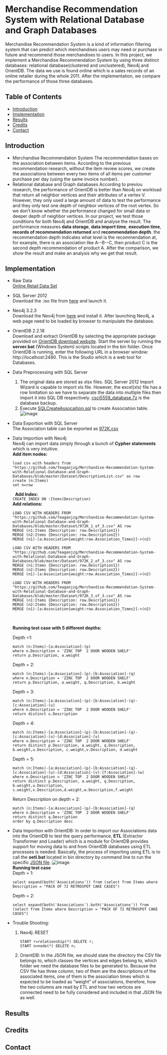 # Merchandise Recommendation System with Relational Database and Graph Databases
Merchandise Recommendation System is a kind of information filtering system that can predict which merchandises users may need or purchase in future and recommend those merchandises to users. In this project, we implement a Merchandise Recommendation System by using three distinct databases: relational database(clustered and unclustered), Neo4j and OrientDB. The data we use is found online which is a sales records of an online retailer during the whole 2011. After the implementation, we compare the performance of those three databases.
## Table of Contents
* [Introduction](#intro)
* [Implementation](#implem)
* [Results](#result)
* [Credits](#credits)
* [Contact](#contact)
## <a name="intro">Introduction</a>
* Merchandise Recommendation System
The recommendation bases on the association between items. According to the previous recommendation research, without the item review scores, we create the associations between every two items of all items per customer purchase per day (using the same invoice number). 
* Relational database and Graph databases
According to previou research, the performance of OrientDB is better than Neo4j on workload that return all neighbor vertices and their attributes of a vertex V. However, they only used a large amount of data to test the performance and they only test one depth of neighbor vertices of the root vertex. So we don’t know whether the performance changed for small data or deeper depth of neighbor vertices. In our project, we test those conditions for both Neo4j and OrientDB and analyse the result.
The performance measures **data storage**, **data import time**, **execution time**, **records of recommendation returned** and **recommendation depth**. the recommendation depth indicates what level is the recommendation at, for example, there is an association like A--B--C, then product C is the second depth recommendation of product A. After the comparison, we show the result and make an analysis why we get that result.
## <a name="implem">Implementation</a>
* Raw Data<br />
  [Online Retail Data Set](https://archive.ics.uci.edu/ml/datasets/Online+Retail)
* SQL Server 2012<br />
  Download the .iso file from [here](https://mega.nz/#!9mgBCYaQ!qbbehFKVTtcYVk6CCe3AQ6ptYYLKc6vz-7YWssiea3Q) and launch it.
* Neo4j 3.2.3<br />
  Download the Neo4j from [here](https://neo4j.com/download/community-edition/) and install it. After launching Neo4j, a web page need to be loaded by browser to manipulate the database. 
* OrientDB 2.2.18<br />
  Download and extract OrientDB by selecting the appropriate package provided on [OrientDB download website](http://orientdb.com/orientdb/). Start the server by running the **server.bat** (Windows System) scripts located in the bin folder. Once OrientDB is running, enter the following URL in a browser window: http://localhost:2480. This is the Studio which is a web tool for Databases. 
* Data Preprocessing with SQL Server<br />
  1. The original data are stored as xlsx files. SQL Server 2012 Import Wizard is capable to import xls file. However, the excel(xls) file has a row limitation so we have to separate the data into multiple files then import it into SQL DB respectively. [csci5559_database.7z](https://github.com/Teaganjzg/Merchandise-Recommendation-System-with-Relational-Database-and-Graph-Databases/blob/master/csci5559_database.7z) is the database backup.<br />
  2. Execute [SQLCreateAssocaition.sql](https://github.com/Teaganjzg/Merchandise-Recommendation-System-with-Relational-Database-and-Graph-Databases/blob/master/SQLCreateAssociation.sql) to create Association table.<br />
     ![image](https://user-images.githubusercontent.com/31550461/30353432-0db7412c-97e3-11e7-991a-6aae74bb55bf.png)<br />
* Data Exportion with SQL Server<br />
  The Association table can be exported as [972K.csv](https://github.com/Teaganjzg/Merchandise-Recommendation-System-with-Relational-Database-and-Graph-Databases/blob/master/Dataset/972K.7z)<br /> 
* Data Importion with Neo4j<br />
  Neo4j can import data simply through a bunch of **Cypher statements** which is very intuitive.<br />
  **Add item nodes:**

  ```
  load csv with headers from "https://github.com/Teaganjzg/Merchandise-Recommendation-System-with-Relational-Database-and-Graph-      Databases/blob/master/Dataset/DescriptionList.csv" as row
  create (n:Items)
  set n=row
  ```
   &nbsp;&nbsp;**Add Index:**<br />
  `CREATE INDEX ON :Items(Description)`<br />
   **Add relations:**
   ```
   LOAD CSV WITH HEADERS FROM "https://github.com/Teaganjzg/Merchandise-Recommendation-System-with-Relational-Database-and-Graph-Databases/blob/master/Dataset/972K_1_of_3.csv" AS row
   MERGE (n1:Items {Description: row.Description1})
   MERGE (n2:Items {Description: row.Description2})
   MERGE (n1)-[a:Association{weight:row.Association_Times}]->(n2)

   LOAD CSV WITH HEADERS FROM "https://github.com/Teaganjzg/Merchandise-Recommendation-System-with-Relational-Database-and-Graph-Databases/blob/master/Dataset/972K_2_of_3.csv" AS row
   MERGE (n1:Items {Description: row.Description1})
   MERGE (n2:Items {Description: row.Description2})
   MERGE (n1)-[a:Association{weight:row.Association_Times}]->(n2)

   LOAD CSV WITH HEADERS FROM "https://github.com/Teaganjzg/Merchandise-Recommendation-System-with-Relational-Database-and-Graph-Databases/blob/master/Dataset/972K_3_of_3.csv" AS row
   MERGE (n1:Items {Description: row.Description1})
   MERGE (n2:Items {Description: row.Description2})
   MERGE (n1)-[a:Association{weight:row.Association_Times}]->(n2)
   ```
   <br />
   
   **Running test case with 5 different depths:**
  
   Depth =1:
   ```
   match (n:Items)-[a:Association]-(p)
   where n.Description = 'ZINC TOP  2 DOOR WOODEN SHELF'
   return p.Description, a.weight
   ```
  
   Depth = 2:
   ```
   match (n:Items)-[a:Association]-(p)-[b:Association]-(q)
   where n.Description = 'ZINC TOP  2 DOOR WOODEN SHELF'
   return p.Description, a.weight, q.Description, b.weight
   ```
   
   Depth = 3:
   ```
   match (n:Items)-[a:Association]-(p)-[b:Association]-(q)-[c:Association]-(u)
   where n.Description = 'ZINC TOP  2 DOOR WOODEN SHELF'
   return distinct u.Description
   ```
   
   Depth = 4:
   ```  
   match (n:Items)-[a:Association]-(p)-[b:Association]-(q)-[c:Association]-(u)-[d:Association]-(v)
   where n.Description = 'ZINC TOP  2 DOOR WOODEN SHELF' 
   return distinct p.Description, a.weight, q.Description, b.weight,u.Description, c.weight,v.Description, d.weight
   ```
   
   Depth = 5:
   ```
   match (n:Items)-[a:Association]-(p)-[b:Association]-(q)-[c:Association]-(u)-[d:Association]-(v)-[f:Association]-(w)
   where n.Description = 'ZINC TOP  2 DOOR WOODEN SHELF'
   return distinct p.Description, a.weight, q.Description, b.weight,u.Description,  c.weight,v.Description,d.weight,w.Description,f.weight
   ```
   
   Return Description on depth = 2:
   ```
   match (n:Items)-[a:Association]-(p)-[b:Association]-(q)
   where n.Description = 'ZINC TOP  2 DOOR WOODEN SHELF'
   return distinct q.Description
   order by q.Description desc
   ```
 * Data Importion with OrientDB:
   In order to import our Associations data into the OrientDB to test the query performance, **ETL** (Extractor Transformer and Loader) which is a module for OrientDB provides support for moving data to and from OrientDB databases using ETL processes is needed. Basically, the process of importing using ETL is to call the **oetl.bat** located in bin directory by command line to run the specific [JSON file](https://github.com/Teaganjzg/Merchandise-Recommendation-System-with-Relational-Database-and-Graph-Databases/blob/master/Associations.json). 
   ![image](https://user-images.githubusercontent.com/31550461/30387766-d8d9350e-986a-11e7-82f1-8e8291b08856.png)<br />
   **Running test case**<br />
   Depth = 1:
   ``` 
   select expand(both('Associations')) from (select from Items where Description = "PACK OF 72 RETROSPOT CAKE CASES")
   ```
   Depth = 2:
   ```
   select expand(both('Associations').both('Associations')) from (select from Items where Description = "PACK OF 72 RETROSPOT CAKE CASES")
   ```
 * Trouble Shooting:
    1. Neo4j:
       RESET
       ```
       START r=relationship(*) DELETE r;
       START n=node(*) DELETE n;
       ```
    2. OrientDB:
       In the JSON file, we should state the directory the CSV file belongs to, which classes the vertices and edges belong to, which folder we need the database files to be generated to. Because the CSV file has three column, two of them are the descriptions of the associated items, one of them is the association times which is expected to be loaded as “weight” of associations, therefore, how the two columns are read by ETL and how two vertices are connected need to be fully considered and included in that JSON file as well. 

  
## <a name="results">Results</a>
## <a name="credits">Credits</a>
## <a name="credits">Contact</a>
